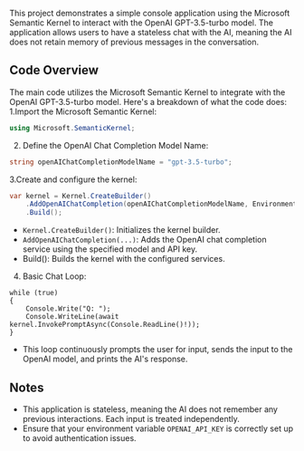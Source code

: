 
This project demonstrates a simple console application using the Microsoft Semantic Kernel to interact with the OpenAI GPT-3.5-turbo model. The application allows users to have a stateless chat with the AI, meaning the AI does not retain memory of previous messages in the conversation.

## Code Overview
The main code utilizes the Microsoft Semantic Kernel to integrate with the OpenAI GPT-3.5-turbo model. Here's a breakdown of what the code does:
1.Import the Microsoft Semantic Kernel:

```csharp
using Microsoft.SemanticKernel;
```
2. Define the OpenAI Chat Completion Model Name:
```csharp
string openAIChatCompletionModelName = "gpt-3.5-turbo";
```
3.Create and configure the kernel:

```csharp
var kernel = Kernel.CreateBuilder()
    .AddOpenAIChatCompletion(openAIChatCompletionModelName, Environment.GetEnvironmentVariable("OPENAI_API_KEY"))
    .Build();
```
- `Kernel.CreateBuilder()`: Initializes the kernel builder.
-  `AddOpenAIChatCompletion(...)`: Adds the OpenAI chat completion service using the specified model and API key.
-  Build(): Builds the kernel with the configured services.

4.  Basic Chat Loop:

```Csharp
while (true)
{
    Console.Write("Q: ");
    Console.WriteLine(await kernel.InvokePromptAsync(Console.ReadLine()!));
}
```
-  This loop continuously prompts the user for input, sends the input to the OpenAI model, and prints the AI's response.

 ## Notes
 -  This application is stateless, meaning the AI does not remember any previous interactions. Each input is treated independently.
 - Ensure that your environment variable `OPENAI_API_KEY` is correctly set up to avoid authentication issues.
